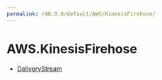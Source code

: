 ```yaml
---
permalink: /48.0.0/default/AWS/KinesisFirehose/
---
```


# AWS.KinesisFirehose



* [DeliveryStream](DeliveryStream.md)